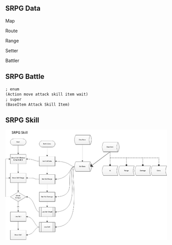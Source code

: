 ## SRPG Data
Map

Route

Range

Setter

Battler

## SRPG Battle
```
; enum
(Action move attack skill item wait)
; super
(BaseItem Attack Skill Item)

```




## SRPG Skill

![](1.png)
````